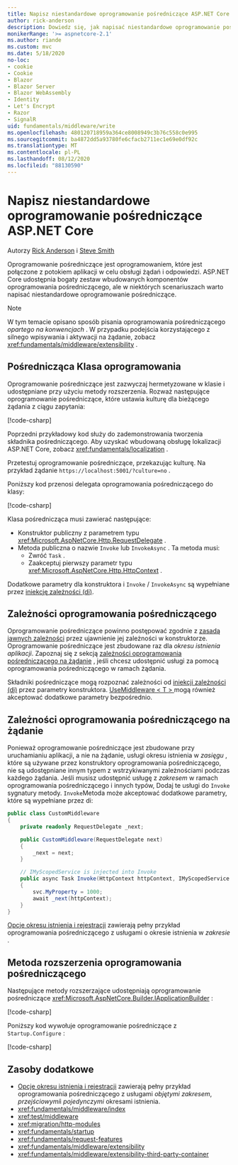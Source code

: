 ```yaml
---
title: Napisz niestandardowe oprogramowanie pośredniczące ASP.NET Core
author: rick-anderson
description: Dowiedz się, jak napisać niestandardowe oprogramowanie pośredniczące ASP.NET Core.
monikerRange: '>= aspnetcore-2.1'
ms.author: riande
ms.custom: mvc
ms.date: 5/18/2020
no-loc:
- cookie
- Cookie
- Blazor
- Blazor Server
- Blazor WebAssembly
- Identity
- Let's Encrypt
- Razor
- SignalR
uid: fundamentals/middleware/write
ms.openlocfilehash: 480120718959a364ce8008949c3b76c558c0e995
ms.sourcegitcommit: ba4872dd5a93780fe6cfacb2711ec1e69e0df92c
ms.translationtype: MT
ms.contentlocale: pl-PL
ms.lasthandoff: 08/12/2020
ms.locfileid: "88130590"
---
```

# <a name="write-custom-aspnet-core-middleware"></a>Napisz niestandardowe oprogramowanie pośredniczące ASP.NET Core

Autorzy [Rick Anderson](https://twitter.com/RickAndMSFT) i [Steve Smith](https://ardalis.com/)

Oprogramowanie pośredniczące jest oprogramowaniem, które jest połączone z potokiem aplikacji w celu obsługi żądań i odpowiedzi. ASP.NET Core udostępnia bogaty zestaw wbudowanych komponentów oprogramowania pośredniczącego, ale w niektórych scenariuszach warto napisać niestandardowe oprogramowanie pośredniczące.

> [!NOTE]
> W tym temacie opisano sposób pisania oprogramowania pośredniczącego *opartego na konwencjach* . W przypadku podejścia korzystającego z silnego wpisywania i aktywacji na żądanie, zobacz <xref:fundamentals/middleware/extensibility> .

## <a name="middleware-class"></a>Pośrednicząca Klasa oprogramowania

Oprogramowanie pośredniczące jest zazwyczaj hermetyzowane w klasie i udostępniane przy użyciu metody rozszerzenia. Rozważ następujące oprogramowanie pośredniczące, które ustawia kulturę dla bieżącego żądania z ciągu zapytania:

[!code-csharp[](write/snapshot/StartupCulture.cs)]

Poprzedni przykładowy kod służy do zademonstrowania tworzenia składnika pośredniczącego. Aby uzyskać wbudowaną obsługę lokalizacji ASP.NET Core, zobacz <xref:fundamentals/localization> .

Przetestuj oprogramowanie pośredniczące, przekazując kulturę. Na przykład żądanie `https://localhost:5001/?culture=no` .

Poniższy kod przenosi delegata oprogramowania pośredniczącego do klasy:

[!code-csharp[](write/snapshot/RequestCultureMiddleware.cs)]

Klasa pośrednicząca musi zawierać następujące:

* Konstruktor publiczny z parametrem typu <xref:Microsoft.AspNetCore.Http.RequestDelegate> .
* Metoda publiczna o nazwie `Invoke` lub `InvokeAsync` . Ta metoda musi:
  * Zwróć `Task` .
  * Zaakceptuj pierwszy parametr typu <xref:Microsoft.AspNetCore.Http.HttpContext> .
  
Dodatkowe parametry dla konstruktora i `Invoke` / `InvokeAsync` są wypełniane przez [iniekcję zależności (di)](xref:fundamentals/dependency-injection).

## <a name="middleware-dependencies"></a>Zależności oprogramowania pośredniczącego

Oprogramowanie pośredniczące powinno postępować zgodnie z [zasadą jawnych zależności](/dotnet/standard/modern-web-apps-azure-architecture/architectural-principles#explicit-dependencies) przez ujawnienie jej zależności w konstruktorze. Oprogramowanie pośredniczące jest zbudowane raz dla *okresu istnienia aplikacji*. Zapoznaj się z sekcją [zależności oprogramowania pośredniczącego na żądanie](#per-request-middleware-dependencies) , jeśli chcesz udostępnić usługi za pomocą oprogramowania pośredniczącego w ramach żądania.

Składniki pośredniczące mogą rozpoznać zależności od [iniekcji zależności (di)](xref:fundamentals/dependency-injection) przez parametry konstruktora. [UseMiddleware &lt; T &gt; ](/dotnet/api/microsoft.aspnetcore.builder.usemiddlewareextensions.usemiddleware#Microsoft_AspNetCore_Builder_UseMiddlewareExtensions_UseMiddleware_Microsoft_AspNetCore_Builder_IApplicationBuilder_System_Type_System_Object___) mogą również akceptować dodatkowe parametry bezpośrednio.

## <a name="per-request-middleware-dependencies"></a>Zależności oprogramowania pośredniczącego na żądanie

Ponieważ oprogramowanie pośredniczące jest zbudowane przy uruchamianiu aplikacji, a nie na żądanie, usługi okresu istnienia w *zasięgu* , które są używane przez konstruktory oprogramowania pośredniczącego, nie są udostępniane innym typem z wstrzykiwanymi zależnościami podczas każdego żądania. Jeśli musisz udostępnić usługę z *zakresem* w ramach oprogramowania pośredniczącego i innych typów, Dodaj te usługi do `Invoke` sygnatury metody. `Invoke`Metoda może akceptować dodatkowe parametry, które są wypełniane przez di:

```csharp
public class CustomMiddleware
{
    private readonly RequestDelegate _next;

    public CustomMiddleware(RequestDelegate next)
    {
        _next = next;
    }

    // IMyScopedService is injected into Invoke
    public async Task Invoke(HttpContext httpContext, IMyScopedService svc)
    {
        svc.MyProperty = 1000;
        await _next(httpContext);
    }
}
```

[Opcje okresu istnienia i rejestracji](xref:fundamentals/dependency-injection#lifetime-and-registration-options) zawierają pełny przykład oprogramowania pośredniczącego z usługami o okresie istnienia w *zakresie* .

## <a name="middleware-extension-method"></a>Metoda rozszerzenia oprogramowania pośredniczącego

Następujące metody rozszerzające udostępniają oprogramowanie pośredniczące <xref:Microsoft.AspNetCore.Builder.IApplicationBuilder> :

[!code-csharp[](write/snapshot/RequestCultureMiddlewareExtensions.cs)]

Poniższy kod wywołuje oprogramowanie pośredniczące z `Startup.Configure` :

[!code-csharp[](write/snapshot/Startup.cs?highlight=5)]

## <a name="additional-resources"></a>Zasoby dodatkowe

* [Opcje okresu istnienia i rejestracji](xref:fundamentals/dependency-injection#lifetime-and-registration-options) zawierają pełny przykład oprogramowania pośredniczącego z usługami *objętymi zakresem*, *przejściowymi*i *pojedynczymi* okresami istnienia.
* <xref:fundamentals/middleware/index>
* <xref:test/middleware>
* <xref:migration/http-modules>
* <xref:fundamentals/startup>
* <xref:fundamentals/request-features>
* <xref:fundamentals/middleware/extensibility>
* <xref:fundamentals/middleware/extensibility-third-party-container>
